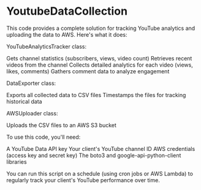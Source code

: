 # YoutubeDataCollection
This code provides a complete solution for tracking YouTube analytics and uploading the data to AWS. Here's what it does:

YouTubeAnalyticsTracker class:

Gets channel statistics (subscribers, views, video count)
Retrieves recent videos from the channel
Collects detailed analytics for each video (views, likes, comments)
Gathers comment data to analyze engagement


DataExporter class:

Exports all collected data to CSV files
Timestamps the files for tracking historical data


AWSUploader class:

Uploads the CSV files to an AWS S3 bucket



To use this code, you'll need:

A YouTube Data API key
Your client's YouTube channel ID
AWS credentials (access key and secret key)
The boto3 and google-api-python-client libraries

You can run this script on a schedule (using cron jobs or AWS Lambda) to regularly track your client's YouTube performance over time.